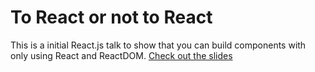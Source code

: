 # To React or not to React

This is a initial React.js talk to show that you can build components with only using React and ReactDOM.
[Check out the slides](https://slides.com/isnardi/to-react-or-not-to-react)
